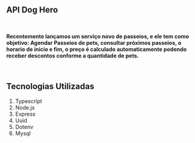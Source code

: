 ## API Dog Hero

<br>

**Recentemente lançamos um serviço novo de passeios, e ele tem como objetivo: Agendar Passeios de pets, consultar próximos passeios, o horario de inicio e fim, o preço é calculado automaticamente podendo receber descontos conforme a quantidade de pets.**

<br>

## Tecnologias Utilizadas

 1. Typescript
 2. Node.js
 5. Express
 6. Uuid
 8. Dotenv
 9. Mysql

<br>
